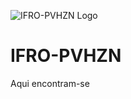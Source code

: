 ![IFRO-PVHZN Logo](https://nwl9qa.bn.files.1drv.com/y4mxwqkSJD90ksTvnQI4lwpOTZ2iw4AR5t9n_1hFyT50xokVIEcUSl_cthV3Zd3rCryf1lv8oBKurLjyh_PPWDP9OuNetN1YSzRI-Wodfx330ewD6OtXCtKZVd6uITYWvwjunKd-yasorMReJBc3hSpK1FJCxULng-maYELtvpdwe0rQ11GmOO--aNKgLE-5Sf0CD9ofAEZMaYfTzhSoCaOCA?width=660&height=283&cropmode=none)
# IFRO-PVHZN #
Aqui encontram-se 
